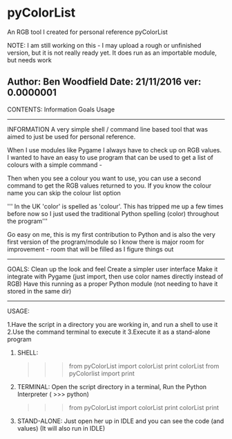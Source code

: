 # pyColorList
An RGB tool I created for personal reference
pyColorList

NOTE: I am still working on this - I may upload a rough or unfinished version, but 
it is not really ready yet. It does run as an importable module, but needs work

Author: Ben Woodfield
Date: 21/11/2016
ver: 0.0000001
-----------------------------------------------------------------------------------

CONTENTS:
    Information
    Goals
    Usage

-----------------------------------------------------------------------------------
INFORMATION
A very simple shell / command line based tool that was aimed to just be used
for personal reference.

When I use modules like Pygame I always have to check up on RGB values. I wanted to 
have an easy to use program that can be used to get a list of colours with a simple
command -

Then when you see a colour you want to use, you can use a second command to get the
RGB values returned to you. If you know the colour name you can skip the colour list
option

''' In the UK 'color' is spelled as 'colour'. This has tripped me up a few times 
before now so I just used the traditional Python spelling (color) throughout the 
program'''

Go easy on me, this is my first contribution to Python and is also the very first
version of the program/module so I know there is major room for improvement - room that 
will be filled as I figure things out

-----------------------------------------------------------------------------------
GOALS:
    Clean up the look and feel
    Create a simpler user interface
    Make it integrate with Pygame (just import, then use color names directly instead of RGB)
    Have this running as a proper Python module (not needing to have it stored in the same dir)

-----------------------------------------------------------------------------------
USAGE:

1.Have the script in a directory you are working in, and run a shell to use it
2.Use the command terminal to execute it 
3.Execute it as a stand-alone program

1. SHELL:
    >>> from pyColorList import colorList
    >>> print colorList
    >>> from pyColorlist import <color from list> 
    >>> print <color from list>

2. TERMINAL:
    Open the script directory in a terminal,
    Run the Python Interpreter ( >>> python)
    >>> from pyColorList import colorList
    >>> print colorList
    >>> print <color from list>

3. STAND-ALONE:
    Just open her up in IDLE and you can see the code (and values)
    (It will also run in IDLE)  
